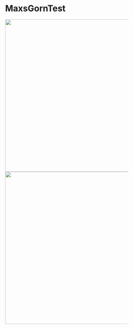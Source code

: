 # MaxsGornTest
<html>
<head>
<title>Audio Recorder ASP.NET Framework 4.8 and Azure Db+Azure Storage(Three-level architecture in the project of vikoristan)</title>
  <style>
* {
  box-sizing: border-box;
}

body {
  margin: 0;
  font-family: Arial;
}

.header {
  text-align: center;
  padding: 32px;
}

.row {
  display: -ms-flexbox; /* IE10 */
  display: flex;
  -ms-flex-wrap: wrap; /* IE10 */
  flex-wrap: wrap;
  padding: 0 4px;
}

.column {
  -ms-flex: 25%; /* IE10 */
  flex: 25%;
  max-width: 25%;
  padding: 0 4px;
}

.column img {
  margin-top: 8px;
  vertical-align: middle;
  width: 100%;
}

@media screen and (max-width: 800px) {
  .column {
    -ms-flex: 50%;
    flex: 50%;
    max-width: 50%;
  }
}

@media screen and (max-width: 600px) {
  .column {
    -ms-flex: 100%;
    flex: 100%;
    max-width: 100%;
  }
}
</style>
</head>
<body>
<img src="https://i.ibb.co/7Gh2LJk/photo-2020-07-15-04-07-23.jpg" align="right" height="500" />
  <img src="https://i.ibb.co/BG99cPM/Screenshot-1.png" align="right" height="500" />
  <div class="row"> 
  <div class="column">
    <img src="/w3images/wedding.jpg" style="width:100%">
  </div>
  <div class="column">
    <img src="/w3images/underwater.jpg" style="width:100%">

  </div>  
</div>
  <h>Site: https://maxsrecorderaudio.azurewebsites.net/Sounds/Create</h>
  
</body>
</html>
